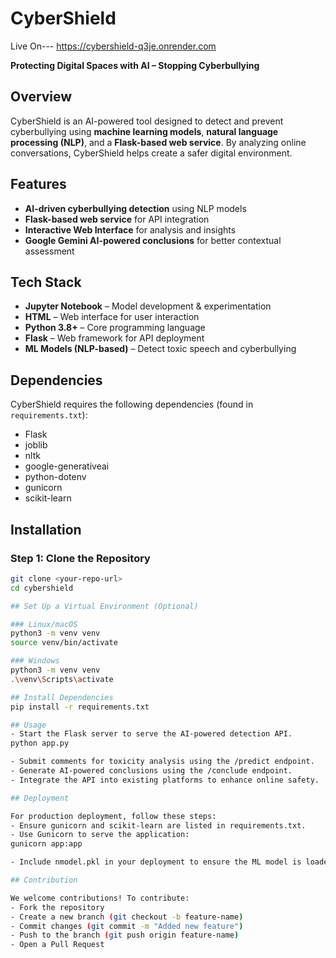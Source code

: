 # CyberShield

Live On--- https://cybershield-q3je.onrender.com 


**Protecting Digital Spaces with AI – Stopping Cyberbullying**

## Overview

CyberShield is an AI-powered tool designed to detect and prevent cyberbullying using **machine learning models**, **natural language processing (NLP)**, and a **Flask-based web service**. 
By analyzing online conversations, CyberShield helps create a safer digital environment.

## Features

- **AI-driven cyberbullying detection** using NLP models
- **Flask-based web service** for API integration
- **Interactive Web Interface** for analysis and insights
- **Google Gemini AI-powered conclusions** for better contextual assessment

## Tech Stack

- **Jupyter Notebook** – Model development & experimentation
- **HTML** – Web interface for user interaction
- **Python 3.8+** – Core programming language
- **Flask** – Web framework for API deployment
- **ML Models (NLP-based)** – Detect toxic speech and cyberbullying

## Dependencies

CyberShield requires the following dependencies (found in `requirements.txt`):
- Flask
- joblib
- nltk
- google-generativeai
- python-dotenv
- gunicorn
- scikit-learn

## Installation

### Step 1: Clone the Repository
```sh
git clone <your-repo-url>
cd cybershield

## Set Up a Virtual Environment (Optional)

### Linux/macOS
python3 -m venv venv
source venv/bin/activate

### Windows
python3 -m venv venv
.\venv\Scripts\activate

## Install Dependencies
pip install -r requirements.txt

## Usage
- Start the Flask server to serve the AI-powered detection API.
python app.py

- Submit comments for toxicity analysis using the /predict endpoint.
- Generate AI-powered conclusions using the /conclude endpoint.
- Integrate the API into existing platforms to enhance online safety.

## Deployment

For production deployment, follow these steps:
- Ensure gunicorn and scikit-learn are listed in requirements.txt.
- Use Gunicorn to serve the application:
gunicorn app:app

- Include nmodel.pkl in your deployment to ensure the ML model is loaded correctly.

## Contribution

We welcome contributions! To contribute:
- Fork the repository
- Create a new branch (git checkout -b feature-name)
- Commit changes (git commit -m "Added new feature")
- Push to the branch (git push origin feature-name)
- Open a Pull Request
